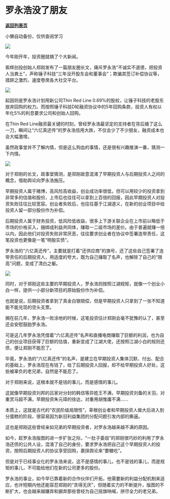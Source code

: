 # 罗永浩没了朋友

[**返回列表页**](/gzh/政事堂2019)

小懒自动备份，仅供查阅学习

![](https://mmbiz.qpic.cn/mmbiz_gif/rxhS23yu8cMOgERzdNhIFwAojWFpDAxs2WCrbEcxHric71HO6BVIicj9BFNicIrKD6Skfa6HIUVAFMqVYSwLSDpgQ/640?wx_fmt=gif)

今年刚开年，投资圈就搞了个大新闻。

紫辉创投创始人郑刚发布了一篇朋友圈长文，痛斥罗永浩“不诚实不道德，把投资人当粪土”，声称锤子科技“三年没开股东会和董事会”；欺骗其签订补偿协议等，措辞之激烈，速度卷席各大社交平台。

![](https://mmbiz.qpic.cn/mmbiz_jpg/rxhS23yu8cMOgERzdNhIFwAojWFpDAxsYzmKgXiaopJTje9tIZRU0Qia80oYFtMmGTDkpmmiapPTfssxq1I0yCZBg/640?wx_fmt=jpeg)

起因则是罗永浩计划用新公司Thin Red Line
0.69%的股权，让锤子科技的老股东放弃回购的权力。而按照锤子科技D轮融资协议中的5年回购条款，投资人有权以年化5%的利息要求公司和创始人回购。

在Thin Red
Line融资最关键的时刻，曾经罗永浩最坚定的支持者在背后捅了这么一刀，瞬间让“六亿真还传”的罗永浩信用大跌，不仅会少了不少朋友，融资成本也会大幅激增。

虽然政事堂并不了解内情，但是这么狗血的事情，还是很有兴趣推演一番，猜测一下内情。

![](https://mmbiz.qpic.cn/mmbiz_jpg/rxhS23yu8cMOgERzdNhIFwAojWFpDAxsHLcdTzkDPWyyiaSUhYC4PU54AwIUf819Be3eC5lqX4jQwaZkUL6IkmA/640?wx_fmt=jpeg)

对于郑刚的长文，政事堂猜测，是郑刚故意混淆了早期投资人与后期投资人之间的概念，借助舆论向罗永浩施压。

早期投资人属于赌博，高风险高收益，创业成功率很低，但可以用较少的投资拿到非常多的估值和股份，上市后也往往可以拿到上百倍的回报，因此早期投资人对投资失败往往比较宽容。创业者失败后，也往往基于江湖道义，在新的创业项目中给投资人留一部分股份作为补偿。  

后期投资人属于财务投资，低风险低收益，很多上下游关联企业在上市前以略低于市场的价格买入，捆绑成利益共同体，赚取一二级市场的差价。由于普遍就赚一倍以内，因此他们对投资失败非常厌恶，往往要求创业者在协议中签署连带责任，这笔投资也更像是一笔“明股实债”。

罗永浩的“六亿真还传”，主要就是打着“还供应商”的旗号，还了这些自己签署了连带责任的后期投资人，用适度的夸大，既为自己赚取了名声，也解除了自己的“限高”问题，变成了清白之躯。

![](https://mmbiz.qpic.cn/mmbiz_jpg/rxhS23yu8cMOgERzdNhIFwAojWFpDAxsqrdsT82nTc3p1LIFwBOzgLOicO3OuoT25g9xaQdpoBIlcrplAA64KqQ/640?wx_fmt=jpeg)

同时，对于郑刚这些主要的早期投资人，罗永浩则按照江湖规矩，就像一个创业小白一样，提供一小部分新项目的原始股份作为补偿。  

也就是说，后期投资者拿到了真金白银赔偿，但是早期投资人只拿到了一张不知道能不能兑现的空头支票。  

搁在前几年，罗永浩一败涂地的时候，这笔投资估计郑刚会毫不犹豫的认了，甚至还会安慰鼓励罗永浩。

可是这几年罗永浩凭借着“六亿真还传”名声和直播电商赚取了巨额的利润，也为自己的创业项目获得了巨额的估值，重新变成了江湖大佬，还按照江湖小白的规则还债，便让郑刚不能忍了。

毕竟，罗永浩的“六亿真还传”的名声，是建立在早期投资人集体沉默、付出、配合的基础上，罗永浩现在有钱了，给了后期投资人回报，却不给早期投资人好处，这些被辜负的老兄弟，自然是不能忍了。

对于郑刚来说，这根本就不是钱的事儿，而是感情的事儿。

这就像早期投资刘邦的吕家对分封的韩信等异姓王不满，早期投资刘备的关羽，对重赏马超不满，早期投资朱元璋的徐达，对重用胡惟庸不满......

本质上，这就是古代的“农民阶级局限性”，草根创业者和早期投资人做大后进入到分蛋糕的阶段，很容易因为新旧利益集团的分配问题引发内部的撕逼。

这也是郑刚这些曾经亲如兄弟的早期投资者，对罗永浩越来越不满的原因。

如今，趁罗永浩版图的进一步扩张之际，“一肚子委屈”的郑刚很巧妙的利用了罗永浩还债的公共人设，混淆了自己的身份，要求罗永浩把自己这个早期投资人的投资，按照后期投资人的协议享受回购，裹挟舆论来“要糖吃”。  

但是对于已经事业化的罗永浩来说，这不是感情的事儿，也不是钱的事儿，而是规矩的事儿，不可能给他们在新的公司更多的股份。  

罗永浩的事业，如今早已靠着新的合作伙伴们开拓，他需要新的利益分配机制来适应，也许短期内他还能容忍郑刚的“贪得无厌”，但随着实力的不断提升，版图的不断扩大，也会越来越嫌弃和摒弃那些曾经为自己摇旗呐喊，拼尽全力的老兄弟。

